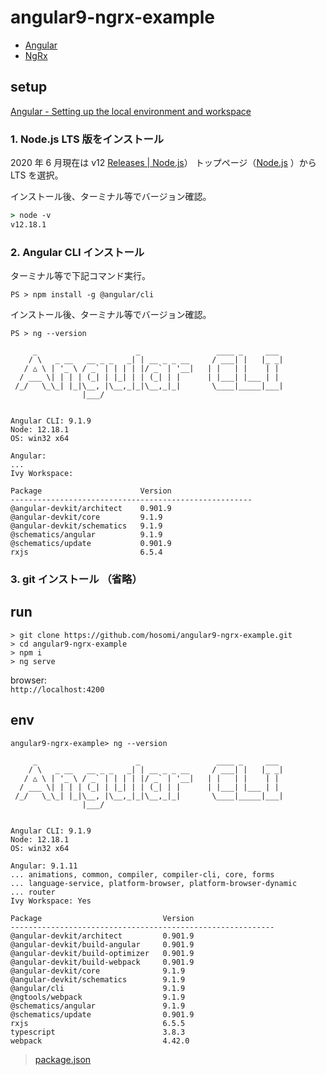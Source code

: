 # angular9-ngrx-example

* [Angular](https://angular.io/)
* [NgRx](https://ngrx.io/)

## setup

[Angular - Setting up the local environment and workspace](https://angular.io/guide/setup-local)  

### 1. Node.js LTS 版をインストール

2020 年 6 月現在は v12 [Releases | Node.js](https://nodejs.org/en/about/releases/)） 
トップページ（[Node.js](https://nodejs.org/en/)  ）から LTS を選択。  

インストール後、ターミナル等でバージョン確認。
```cmd
> node -v
v12.18.1
```

### 2. Angular CLI インストール

ターミナル等で下記コマンド実行。

```
PS > npm install -g @angular/cli
```

インストール後、ターミナル等でバージョン確認。

```
PS > ng --version

     _                      _                 ____ _     ___
    / \   _ __   __ _ _   _| | __ _ _ __     / ___| |   |_ _|
   / △ \ | '_ \ / _` | | | | |/ _` | '__|   | |   | |    | |
  / ___ \| | | | (_| | |_| | | (_| | |      | |___| |___ | |
 /_/   \_\_| |_|\__, |\__,_|_|\__,_|_|       \____|_____|___|
                |___/


Angular CLI: 9.1.9
Node: 12.18.1
OS: win32 x64

Angular:
...
Ivy Workspace:

Package                      Version
------------------------------------------------------
@angular-devkit/architect    0.901.9
@angular-devkit/core         9.1.9
@angular-devkit/schematics   9.1.9
@schematics/angular          9.1.9
@schematics/update           0.901.9
rxjs                         6.5.4
```

### 3. git インストール （省略）


## run


```
> git clone https://github.com/hosomi/angular9-ngrx-example.git
> cd angular9-ngrx-example
> npm i
> ng serve
```
browser:  
``http://localhost:4200``


## env

```
angular9-ngrx-example> ng --version

     _                      _                 ____ _     ___
    / \   _ __   __ _ _   _| | __ _ _ __     / ___| |   |_ _|
   / △ \ | '_ \ / _` | | | | |/ _` | '__|   | |   | |    | |
  / ___ \| | | | (_| | |_| | | (_| | |      | |___| |___ | |
 /_/   \_\_| |_|\__, |\__,_|_|\__,_|_|       \____|_____|___|
                |___/
    

Angular CLI: 9.1.9
Node: 12.18.1
OS: win32 x64

Angular: 9.1.11
... animations, common, compiler, compiler-cli, core, forms
... language-service, platform-browser, platform-browser-dynamic
... router
Ivy Workspace: Yes

Package                           Version
-----------------------------------------------------------
@angular-devkit/architect         0.901.9
@angular-devkit/build-angular     0.901.9
@angular-devkit/build-optimizer   0.901.9
@angular-devkit/build-webpack     0.901.9
@angular-devkit/core              9.1.9
@angular-devkit/schematics        9.1.9
@angular/cli                      9.1.9
@ngtools/webpack                  9.1.9
@schematics/angular               9.1.9
@schematics/update                0.901.9
rxjs                              6.5.5
typescript                        3.8.3
webpack                           4.42.0
```

> [package.json](package.json)